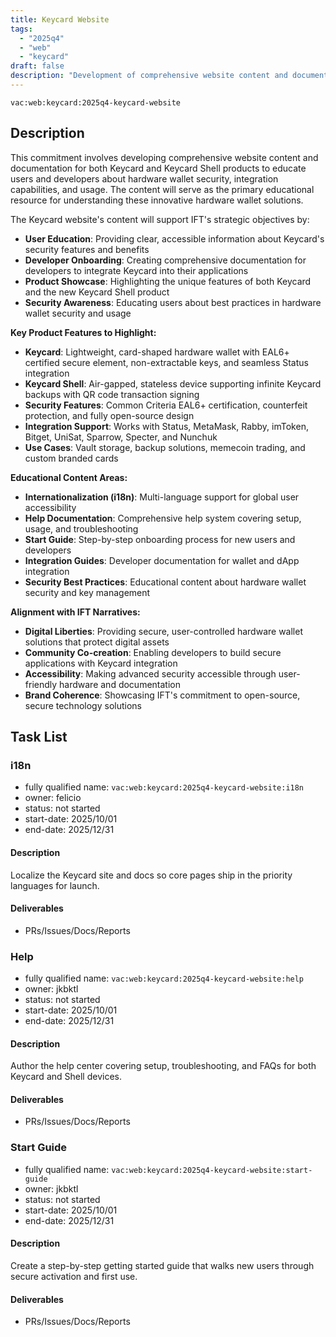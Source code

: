 ```yaml
---
title: Keycard Website
tags:
  - "2025q4"
  - "web"
  - "keycard"
draft: false
description: "Development of comprehensive website content and documentation for Keycard and Keycard Shell products to educate users and developers about hardware wallet security and integration capabilities."
---
```


`vac:web:keycard:2025q4-keycard-website`

## Description

This commitment involves developing comprehensive website content and documentation for both Keycard and Keycard Shell products to educate users and developers about hardware wallet security, integration capabilities, and usage. The content will serve as the primary educational resource for understanding these innovative hardware wallet solutions.

The Keycard website's content will support IFT's strategic objectives by:
- **User Education**: Providing clear, accessible information about Keycard's security features and benefits
- **Developer Onboarding**: Creating comprehensive documentation for developers to integrate Keycard into their applications
- **Product Showcase**: Highlighting the unique features of both Keycard and the new Keycard Shell product
- **Security Awareness**: Educating users about best practices in hardware wallet security and usage

**Key Product Features to Highlight:**
- **Keycard**: Lightweight, card-shaped hardware wallet with EAL6+ certified secure element, non-extractable keys, and seamless Status integration
- **Keycard Shell**: Air-gapped, stateless device supporting infinite Keycard backups with QR code transaction signing
- **Security Features**: Common Criteria EAL6+ certification, counterfeit protection, and fully open-source design
- **Integration Support**: Works with Status, MetaMask, Rabby, imToken, Bitget, UniSat, Sparrow, Specter, and Nunchuk
- **Use Cases**: Vault storage, backup solutions, memecoin trading, and custom branded cards

**Educational Content Areas:**
- **Internationalization (i18n)**: Multi-language support for global user accessibility
- **Help Documentation**: Comprehensive help system covering setup, usage, and troubleshooting
- **Start Guide**: Step-by-step onboarding process for new users and developers
- **Integration Guides**: Developer documentation for wallet and dApp integration
- **Security Best Practices**: Educational content about hardware wallet security and key management

**Alignment with IFT Narratives:**
- **Digital Liberties**: Providing secure, user-controlled hardware wallet solutions that protect digital assets
- **Community Co-creation**: Enabling developers to build secure applications with Keycard integration
- **Accessibility**: Making advanced security accessible through user-friendly hardware and documentation
- **Brand Coherence**: Showcasing IFT's commitment to open-source, secure technology solutions


## Task List

### i18n

* fully qualified name: `vac:web:keycard:2025q4-keycard-website:i18n`
* owner: felicio 
* status: not started
* start-date: 2025/10/01
* end-date: 2025/12/31

#### Description
Localize the Keycard site and docs so core pages ship in the priority languages for launch.

#### Deliverables
- PRs/Issues/Docs/Reports

### Help

* fully qualified name: `vac:web:keycard:2025q4-keycard-website:help`
* owner: jkbktl
* status: not started
* start-date: 2025/10/01
* end-date: 2025/12/31

#### Description
Author the help center covering setup, troubleshooting, and FAQs for both Keycard and Shell devices.

#### Deliverables
- PRs/Issues/Docs/Reports

### Start Guide

* fully qualified name: `vac:web:keycard:2025q4-keycard-website:start-guide`
* owner: jkbktl
* status: not started
* start-date: 2025/10/01
* end-date: 2025/12/31

#### Description
Create a step-by-step getting started guide that walks new users through secure activation and first use.

#### Deliverables
- PRs/Issues/Docs/Reports
